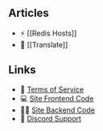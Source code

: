 ## Articles
* ⚡ [[Redis Hosts]]
* 🎌 [[Translate]]

## Links
* 🔔 [Terms of Service](https://william278.net/terms)
* 💻 [Site Frontend Code](https://github.com/WiIIiam278/flesh)
* 🧑‍💻 [Site Backend Code](https://github.com/WiIIiam278/bones)
* 💬 [Discord Support](https://discord.gg/tVYhJfyDWG)